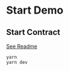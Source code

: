 # Start Demo

## Start Contract
[See Readme](../smart_contract/README.md)

```shell
yarn
yarn dev
```
